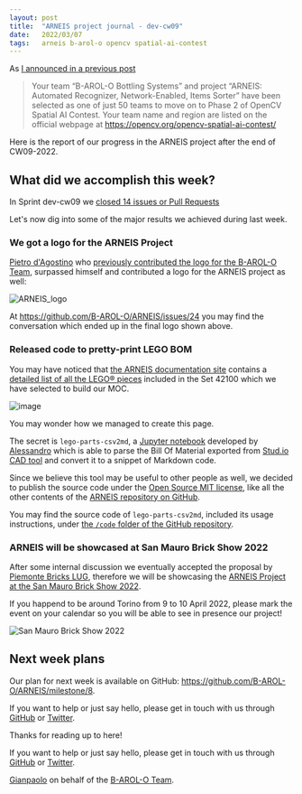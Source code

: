 ```yaml
---
layout: post
title:  "ARNEIS project journal - dev-cw09"
date:   2022/03/07
tags: 	arneis b-arol-o opencv spatial-ai-contest
---
```


<!--
<a href="https://opencv.org/opencv-spatial-ai-contest/#finalists"><img src="https://user-images.githubusercontent.com/75182/146637995-3266f15d-81a4-4470-a337-965404340121.jpg" alt="OpenCV Spatial AI Contest Finalist" width="40%"></a>

Welcome to our weekly status report of the [ARNEIS project](https://github.com/B-AROL-O/ARNEIS)!
-->

As [I announced in a previous post](https://gmacario.github.io/posts/2021-12-18-arneis-spatial-ai-finalist)

> Your team “B-AROL-O Bottling Systems” and project “ARNEIS: Automated Recognizer, Network-Enabled, Items Sorter” have been selected as one of just 50 teams to move on to Phase 2 of OpenCV Spatial AI Contest.
> Your team name and region are listed on the official webpage at <https://opencv.org/opencv-spatial-ai-contest/​>

Here is the report of our progress in the ARNEIS project after the end of CW09-2022.

## What did we accomplish this week?

In Sprint dev-cw09 we [closed 14 issues or Pull Requests](https://github.com/B-AROL-O/ARNEIS/issues?q=is%3Aclosed+milestone%3Adev-cw09)

<!-- TODO: Add screenshot of <https://github.com/orgs/B-AROL-O/projects/1/views/5> -->

Let's now dig into some of the major results we achieved during last week.

### We got a logo for the ARNEIS Project

[Pietro d'Agostino](https://github.com/pitdagosti) who [previously contributed the logo for the B-AROL-O Team](https://github.com/B-AROL-O/ARNEIS/pull/39), surpassed himself and contributed a logo for the ARNEIS project as well:

![ARNEIS_logo](https://user-images.githubusercontent.com/75182/156942800-954dfeff-ff7b-45f3-bb50-e389d3a9655f.png)

At <https://github.com/B-AROL-O/ARNEIS/issues/24> you may find the conversation which ended up in the final logo shown above.

### Released code to pretty-print LEGO BOM

You may have noticed that [the ARNEIS documentation site](https://arneis.readthedocs.io/) contains a [detailed list of all the LEGO&reg; pieces](https://arneis.readthedocs.io/en/latest/lego-set-42100/unboxing-lego-set-42100.html) included in the Set 42100 which we have selected to build our MOC.

![image](https://user-images.githubusercontent.com/75182/156981816-54b4fed9-0114-4eaa-b497-e7de4aa6ab8d.png)

You may wonder how we managed to create this page.

The secret is `lego-parts-csv2md`, a [Jupyter notebook](https://github.com/B-AROL-O/ARNEIS/pull/223) developed by [Alessandro](https://github.com/alv67) which is able to parse the Bill Of Material exported from [Stud.io CAD tool](https://www.bricklink.com/v3/studio/download.page) and convert it to a snippet of Markdown code.

Since we believe this tool may be useful to other people as well, we decided to publish the source code under the [Open Source MIT license](https://github.com/B-AROL-O/ARNEIS/blob/main/LICENSE), like all the other contents of the [ARNEIS repository on GitHub](https://github.com/B-AROL-O/ARNEIS).

You may find the source code of `lego-parts-csv2md`, included its usage instructions, under [the `/code` folder of the GitHub repository](https://github.com/B-AROL-O/ARNEIS/tree/main/code/lego-parts-csv2md).

### ARNEIS will be showcased at San Mauro Brick Show 2022

After some internal discussion we eventually accepted the proposal by [Piemonte Bricks LUG](https://www.piemontebricks.it/), therefore we will be showcasing the [ARNEIS Project at the San Mauro Brick Show 2022](https://github.com/B-AROL-O/ARNEIS/issues/130).

If you happend to be around Torino from 9 to 10 April 2022, please mark the event on your calendar so you will be able to see in presence our project!

![San Mauro Brick Show 2022](https://user-images.githubusercontent.com/75182/155898871-e4a5d039-880f-4513-b2ac-50cf9a3b573d.png)

## Next week plans

Our plan for next week is available on GitHub: <https://github.com/B-AROL-O/ARNEIS/milestone/8>.

<!-- TODO: Add screenshot of <https://github.com/orgs/B-AROL-O/projects/1/views/1> -->

If you want to help or just say hello, please get in touch with us through [GitHub](https://github.com/B-AROL-O/ARNEIS) or [Twitter](https://twitter.com/baroloteam).

<!-- ## That's all, folks -->

Thanks for reading up to here!

<!-- Thanks for reading up to the end of such long post! -->

If you want to help or just say hello, please get in touch with us through [GitHub](https://github.com/B-AROL-O/ARNEIS) or [Twitter](https://twitter.com/baroloteam).

[Gianpaolo](https://github.com/gmacario) on behalf of the [B-AROL-O Team](https://github.com/b-arol-o).

<!-- EOF -->
